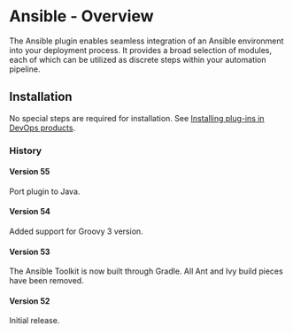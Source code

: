 # Ansible - Overview

The Ansible plugin enables seamless integration of an Ansible environment into your deployment process. It provides a broad selection of modules, each of which can be utilized as discrete steps within your automation pipeline.

## Installation

No special steps are required for installation. See [Installing plug-ins in DevOps products](https://community.ibm.com/community/user/wasdevops/blogs/laurel-dickson-bull1/2022/06/13/install-plugins).

### History

#### Version 55

Port plugin to Java.

#### Version 54

Added support for Groovy 3 version.

#### Version 53

The Ansible Toolkit is now built through Gradle. All Ant and Ivy build pieces have been removed.

#### Version 52

Initial release.

